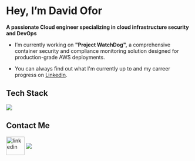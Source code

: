 # Hey, I’m David Ofor

**A passionate Cloud engineer specializing in cloud infrastructure security and DevOps**

*  I’m currently working on **"Project WatchDog",** a comprehensive container security and compliance monitoring solution designed for production-grade AWS deployments.

* You can always find out what I'm currently up to and my carreer progress on <a href="https://www.linkedin.com/in/david-ofor-23bb75354/">Linkedin</a>.


<p align="center">
  <h2>Tech Stack</h2>
  <a href="https://skillicons.dev">
    <img src="https://skillicons.dev/icons?i=aws,git,github,docker,terraform,githubactions,linux,ubuntu,bash,html,css,py,java,mongodb,notion,vscode" />
  </a>
</p>

<p align="center">
  <h2>Contact Me</h2>
<a href="https://www.linkedin.com/in/david-ofor-23bb75354/" target="blank"><img align="center" src="https://skillicons.dev/icons?i=linkedin" alt="linkedin" height="50" width="50" /></a>
<a href="mailto:davidoforincoud@gmail.com" target="blank"><img align="center" src="https://skillicons.dev/icons?i=gmail"></a>
</p>
                                                    